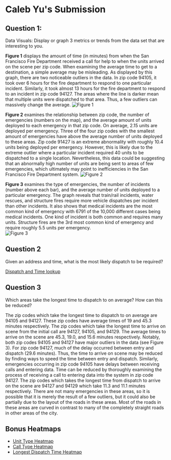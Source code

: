 # Caleb Yu's Submission

## Question 1:
Data Visuals: Display or graph 3 metrics or trends from the data set that are interesting to you.

**Figure 1** displays the amount of time (in minutes) from when the San Francisco Fire Department received a call for help to when the units arrived on the scene per zip code.  When examining the average time to get to a destination, a simple average may be misleading.  As displayed by this graph, there are two noticeable outliers in the data.  In zip code 94105, it took over 6 hours for the fire department to respond to one particular incident.  Similarly, it took almost 13 hours for the fire department to respond to an incident in zip code 94127.  The areas where the line is darker mean that multiple units were dispatched to that area.  Thus, a few outliers can massively change the average.
![Figure 1](https://cable-2-5.github.io/images/Figure%201.png)

**Figure 2** examines the relationship between zip code, the number of emergencies (numbers on the map), and the average amount of units deployed to each emergency in that zip code.  On average, 2.15 units are deployed per emergency.  Three of the four zip codes with the smallest amount of emergencies have above the average number of units deployed to these areas.  Zip code 91427 is an extreme abnormality with roughly 10.4 units being deployed per emergency.  However, this is likely due to the extreme outlier where a particular incident required 40 units to be dispatched to a single location.  Nevertheless, this data could be suggesting that an abnormally high number of units are being sent to areas of few emergencies, which ultimately may point to inefficiencies in the San Francisco Fire Department system.
![Figure 2](https://cable-2-5.github.io/images/Figure%202.png)

**Figure 3** examines the type of emergencies, the number of incidents (number above each bar), and the average number of units deployed to a particular emergency.  The graph reveals that train/rail incidents, water rescues, and structure fires require more vehicle dispatches per incident than other incidents.  It also shows that medical incidents are the most common kind of emergency with 6791 of the 10,000 different cases being medical incidents.  One kind of incident is both common and requires many units.  Structure fires are the 3rd most common kind of emergency and require roughly 5.5 units per emergency.  
![Figure 3](https://cable-2-5.github.io/images/Figure%203.png)


## Question 2
Given an address and time, what is the most likely dispatch to be required?

[Dispatch and Time lookup](https://cable-2-5.github.io/lookup/dispatch.html)


## Question 3
Which areas take the longest time to dispatch to on average? How can this be reduced?

The zip codes which take the longest time to dispatch to on average are 94105 and 94127.  These zip codes have average times of 19 and 45.3 minutes respectively.  The zip codes which take the longest time to arrive on scene from the initial call are 94127, 94105, and 94129.  The average times to arrive on the scene are 45.3, 19.0, and 15.6 minutes respectively.
Notably, both zip codes 94105 and 94127 have major outliers in the data (see Figure 3).  For zip code 94127, much of the delay occurred between entry and dispatch (29.6 minutes).  Thus, the time to arrive on scene may be reduced by finding ways to speed the time between entry and dispatch.  Similarly, emergencies occurring in zip code 94105 have delays between receiving calls and entering data.  Time can be reduced by thoroughly examining the process of receiving a call to entering data into the system in zip code 94127.
The zip codes which takes the longest time from dispatch to arrive on the scene are 94127 and 94129 which take 11.3 and 11.1 minutes respectively.  There are not many emergencies in these areas, so it is possible that it is merely the result of a few outliers, but it could also be partially due to the layout of the roads in these areas.  Most of the roads in these areas are curved in contrast to many of the completely straight roads in other areas of the city. 


## Bonus Heatmaps
* [Unit Type Heatmap](https://cable-2-5.github.io/heatmap1)
* [Call Type Heatmap](https://cable-2-5.github.io/heatmap2)
* [Longest Dispatch Time Heatmap](https://cable-2-5.github.io/heatmap3)
